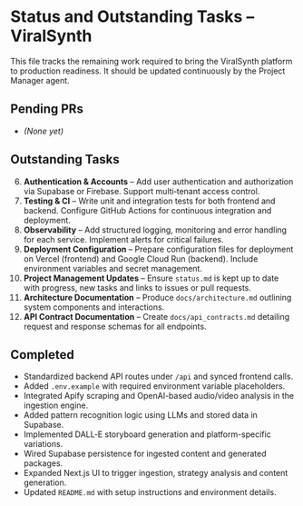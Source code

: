 # Status and Outstanding Tasks – ViralSynth

This file tracks the remaining work required to bring the ViralSynth platform to production readiness. It should be updated continuously by the Project Manager agent.

## Pending PRs
- *(None yet)*

## Outstanding Tasks
6. **Authentication & Accounts** – Add user authentication and authorization via Supabase or Firebase. Support multi‑tenant access control.
8. **Testing & CI** – Write unit and integration tests for both frontend and backend. Configure GitHub Actions for continuous integration and deployment.
9. **Observability** – Add structured logging, monitoring and error handling for each service. Implement alerts for critical failures.
11. **Deployment Configuration** – Prepare configuration files for deployment on Vercel (frontend) and Google Cloud Run (backend). Include environment variables and secret management.
12. **Project Management Updates** – Ensure `status.md` is kept up to date with progress, new tasks and links to issues or pull requests.
13. **Architecture Documentation** – Produce `docs/architecture.md` outlining system components and interactions.
14. **API Contract Documentation** – Create `docs/api_contracts.md` detailing request and response schemas for all endpoints.

## Completed
- Standardized backend API routes under `/api` and synced frontend calls.
- Added `.env.example` with required environment variable placeholders.
- Integrated Apify scraping and OpenAI-based audio/video analysis in the ingestion engine.
- Added pattern recognition logic using LLMs and stored data in Supabase.
- Implemented DALL‑E storyboard generation and platform-specific variations.
- Wired Supabase persistence for ingested content and generated packages.
- Expanded Next.js UI to trigger ingestion, strategy analysis and content generation.
- Updated `README.md` with setup instructions and environment details.
